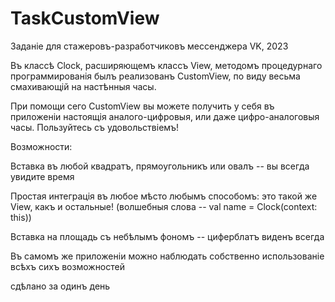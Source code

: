 # TaskCustomView
Заданіе для стажеровъ-разработчиковъ мессенджера VK, 2023 

Въ классѣ Clock, расширяющемъ классъ View, методомъ процедурнаго программированія былъ реализованъ CustomView, по виду весьма смахивающій на настѣнныя часы. 

При помощи сего CustomView вы можете получить у себя въ приложеніи настоящія аналого-цифровыя, или даже цифро-аналоговыя часы. Пользуйтесь съ удовольствіемъ!

Возможности:

  Вставка въ любой квадратъ, прямоугольникъ или овалъ -- вы всегда увидите время
  
  Простая интеграція въ любое мѣсто любымъ способомъ: это такой же View, какъ  и остальные! (волшебныя слова -- val name = Clock(context: this))
  
  Вставка на площадь съ небѣлымъ фономъ -- циферблатъ виденъ всегда
 
Въ самомъ же приложеніи можно наблюдать собственно использованіе всѣхъ сихъ возможностей 



  
    
      
        
сдѣлано за одинъ день 
